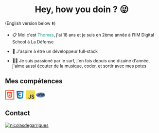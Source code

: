 # <div align="center"> **Hey, how you doin ? :stuck_out_tongue_winking_eye:** </div>

(English version below :arrow_down:)



* :clipboard: Moi c'est <font color=#2a9d8f>Thomas</font>, j'ai 18 ans et je suis en 2ème année à l'IIM Digital School à La Défense

* :telescope: J'aspire à être un développeur full-stack

* :surfing_man: Je suis passioné par le surf, j'en fais depuis une dizaine d'année, j'aime aussi écouter de la musique, coder, et sortir avec mes potes

## Mes compétences
<div>
    <img src="img/html.svg" height="30">
    <img src="img/css.svg" height="30">
    <img src="img/js.svg" height="30">
    <img src="img/php.svg" height="30">
</div>


## Contact 

<a href="https://www.linkedin.com/in/thomas-doret-gaisset/" target="_blank"><img align="center" src="https://raw.githubusercontent.com/rahuldkjain/github-profile-readme-generator/master/src/images/icons/Social/linked-in-alt.svg" alt="nicolasdegarrigues" height="30" width="40" /></a>

